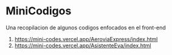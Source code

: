 # MiniCodigos
Una recopilacion de algunos codigos enfocados en el front-end
1) https://mini-codes.vercel.app/AeroviaExpress/index.html
2) https://mini-codes.vercel.app/AsistenteEva/index.html
